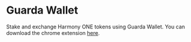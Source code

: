 # Guarda Wallet

Stake and exchange Harmony ONE tokens using Guarda Wallet. You can download the chrome extension [here](https://guarda.com/).

